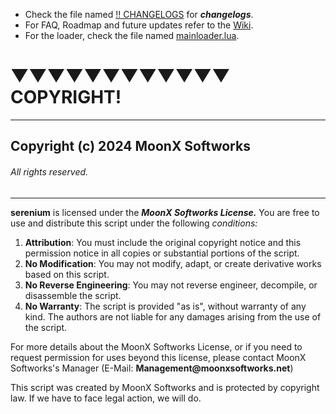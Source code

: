 * Check the file named [!! CHANGELOGS](https://github.com/anarchy-solutions/serenium.dev/blob/main/!!%20CHANGELOGS) for ***changelogs***.
* For FAQ, Roadmap and future updates refer to the [Wiki](https://github.com/anarchy-solutions/serenium.dev/wiki).
* For the loader, check the file named [mainloader.lua](https://github.com/anarchy-solutions/serenium.dev/blob/main/mainloader.lua).

# ▼▼▼▼▼▼▼▼▼▼▼▼ COPYRIGHT! 

--------------------------------------------------------------------------------------------------------------------------------------------------------------------------------------------------------------------

## Copyright (c) 2024 MoonX Softworks
###### All rights reserved.

--------------------------------------------------------------------------------------------------------------------------------------------------------------------------------------------------------------------

__serenium__ is licensed under the ***MoonX Softworks License.*** You are free to use and distribute this script under the following *conditions:*

1. **Attribution**: You must include the original copyright notice and this permission notice in all copies or substantial portions of the script.
2. **No Modification**: You may not modify, adapt, or create derivative works based on this script.
3. **No Reverse Engineering**: You may not reverse engineer, decompile, or disassemble the script.
4. **No Warranty**: The script is provided "as is", without warranty of any kind. The authors are not liable for any damages arising from the use of the script.

For more details about the MoonX Softworks License, or if you need to request permission for uses beyond this license, please contact MoonX Softworks's Manager (E-Mail: __Management@moonxsoftworks.net__)

This script was created by MoonX Softworks and is protected by copyright law. If we have to face legal action, we will do.
